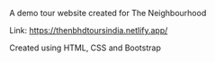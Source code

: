 A demo tour website created for The Neighbourhood

Link: https://thenbhdtoursindia.netlify.app/

<Not Responsive>

Created using HTML, CSS and Bootstrap
